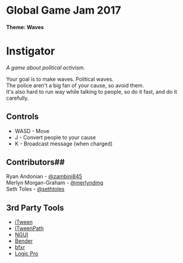 # Global Game Jam 2017 #
#### Theme: Waves ####
# Instigator #
_A game about political activism._

Your goal is to make waves. Political waves.  
The police aren't a big fan of your cause, so avoid them.  
It's also hard to run way while talking to people, so do it fast, and do it carefully.  

## Controls ##
* WASD - Move
* J - Convert people to your cause
* K - Broadcast message (when charged)

## Contributors##
Ryan Andonian - [@zambini845][1]  
Merlyn Morgan-Graham - [@merlyndmg][2]  
Seth Toles - [@sethtoles][3]

## 3rd Party Tools ##
+ [iTween][10]
+ [ITweenPath][11]
+ [NGUI][12]
+ [Bender][13]
+ [bfxr][14]
+ [Logic Pro][15]


[0]: https://ldjam.com/
[1]: https://twitter.com/Zambini845
[2]: https://twitter.com/merlyndmg
[3]: https://twitter.com/sethtoles
[10]: http://itween.pixelplacement.com
[11]: http://www.pixelplacement.com/site/2010/12/03/visual-editor-for-itween-motion-paths/
[12]: https://www.assetstore.unity3d.com/en/#!/content/2413
[13]: https://www.blender.org/
[14]: http://www.bfxr.net/
[15]: http://www.apple.com/logic-pro/
